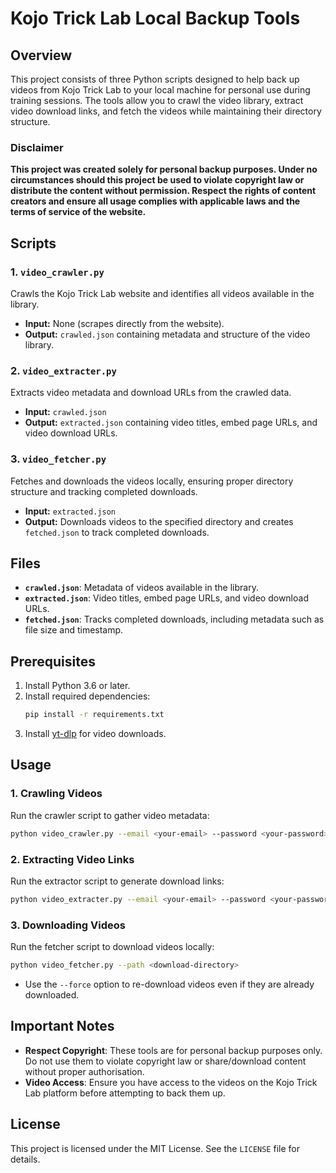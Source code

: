 # Kojo Trick Lab Local Backup Tools

## Overview
This project consists of three Python scripts designed to help back up videos from Kojo Trick Lab to your local machine for personal use during training sessions. The tools allow you to crawl the video library, extract video download links, and fetch the videos while maintaining their directory structure.

### Disclaimer
**This project was created solely for personal backup purposes. Under no circumstances should this project be used to violate copyright law or distribute the content without permission. Respect the rights of content creators and ensure all usage complies with applicable laws and the terms of service of the website.**

## Scripts
### 1. `video_crawler.py`
Crawls the Kojo Trick Lab website and identifies all videos available in the library.

- **Input:** None (scrapes directly from the website).
- **Output:** `crawled.json` containing metadata and structure of the video library.

### 2. `video_extracter.py`
Extracts video metadata and download URLs from the crawled data.

- **Input:** `crawled.json`
- **Output:** `extracted.json` containing video titles, embed page URLs, and video download URLs.

### 3. `video_fetcher.py`
Fetches and downloads the videos locally, ensuring proper directory structure and tracking completed downloads.

- **Input:** `extracted.json`
- **Output:** Downloads videos to the specified directory and creates `fetched.json` to track completed downloads.

## Files
- **`crawled.json`**: Metadata of videos available in the library.
- **`extracted.json`**: Video titles, embed page URLs, and video download URLs.
- **`fetched.json`**: Tracks completed downloads, including metadata such as file size and timestamp.

## Prerequisites
1. Install Python 3.6 or later.
2. Install required dependencies:
   ```bash
   pip install -r requirements.txt
   ```
3. Install [yt-dlp](https://github.com/yt-dlp/yt-dlp) for video downloads.

## Usage
### 1. Crawling Videos
Run the crawler script to gather video metadata:
```bash
python video_crawler.py --email <your-email> --password <your-password>
```

### 2. Extracting Video Links
Run the extractor script to generate download links:
```bash
python video_extracter.py --email <your-email> --password <your-password>
```

### 3. Downloading Videos
Run the fetcher script to download videos locally:
```bash
python video_fetcher.py --path <download-directory>
```
- Use the `--force` option to re-download videos even if they are already downloaded.

## Important Notes
- **Respect Copyright**: These tools are for personal backup purposes only. Do not use them to violate copyright law or share/download content without proper authorisation.
- **Video Access**: Ensure you have access to the videos on the Kojo Trick Lab platform before attempting to back them up.

## License
This project is licensed under the MIT License. See the `LICENSE` file for details.
